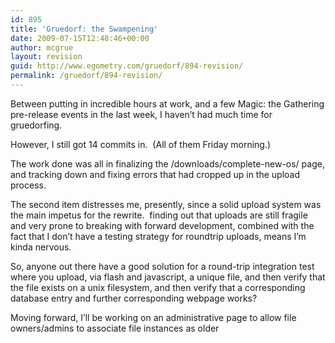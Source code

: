 ```yaml
---
id: 895
title: 'Gruedorf: the Swampening'
date: 2009-07-15T12:48:46+00:00
author: mcgrue
layout: revision
guid: http://www.egometry.com/gruedorf/894-revision/
permalink: /gruedorf/894-revision/
---
```

Between putting in incredible hours at work, and a few Magic: the Gathering pre-release events in the last week, I haven&#8217;t had much time for gruedorfing.

However, I still got 14 commits in.  (All of them Friday morning.)

The work done was all in finalizing the /downloads/complete-new-os/ page, and tracking down and fixing errors that had cropped up in the upload process.

The second item distresses me, presently, since a solid upload system was the main impetus for the rewrite.  finding out that uploads are still fragile and very prone to breaking with forward development, combined with the fact that I don&#8217;t have a testing strategy for roundtrip uploads, means I&#8217;m kinda nervous.

So, anyone out there have a good solution for a round-trip integration test where you upload, via flash and javascript, a unique file, and then verify that the file exists on a unix filesystem, and then verify that a corresponding database entry and further corresponding webpage works?

Moving forward, I&#8217;ll be working on an administrative page to allow file owners/admins to associate file instances as older